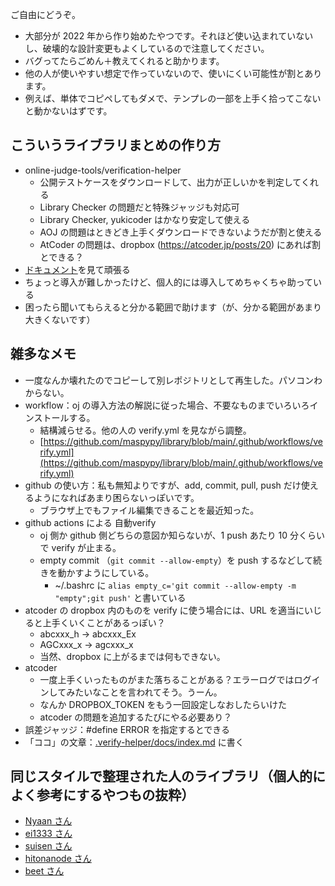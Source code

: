 ご自由にどうぞ。
- 大部分が 2022 年から作り始めたやつです。それほど使い込まれていないし、破壊的な設計変更もよくしているので注意してください。
- バグってたらごめん＋教えてくれると助かります。
- 他の人が使いやすい想定で作っていないので、使いにくい可能性が割とあります。
- 例えば、単体でコピペしてもダメで、テンプレの一部を上手く拾ってこないと動かないはずです。

## こういうライブラリまとめの作り方
- online-judge-tools/verification-helper
    - 公開テストケースをダウンロードして、出力が正しいかを判定してくれる
    - Library Checker の問題だと特殊ジャッジも対応可
    - Library Checker, yukicoder はかなり安定して使える
    - AOJ の問題はときどき上手くダウンロードできないようだが割と使える
    - AtCoder の問題は、dropbox (https://atcoder.jp/posts/20) にあれば割とできる？
- [ドキュメント](https://github.com/online-judge-tools/verification-helper/blob/master/README.ja.md)を見て頑張る
- ちょっと導入が難しかったけど、個人的には導入してめちゃくちゃ助っている
- 困ったら聞いてもらえると分かる範囲で助けます（が、分かる範囲があまり大きくないです）

## 雑多なメモ
- 一度なんか壊れたのでコピーして別レポジトリとして再生した。パソコンわからない。
- workflow：oj の導入方法の解説に従った場合、不要なものまでいろいろインストールする。
    - 結構減らせる。他の人の verify.yml を見ながら調整。
    - [https://github.com/maspypy/library/blob/main/.github/workflows/verify.yml](https://github.com/maspypy/library/blob/main/.github/workflows/verify.yml)
- github の使い方：私も無知よりですが、add, commit, pull, push だけ使えるようになればあまり困らないっぽいです。
    - ブラウザ上でもファイル編集できることを最近知った。
- github actions による 自動verify
    - oj 側か github 側どちらの意図か知らないが、1 push あたり 10 分くらいで verify が止まる。
    - empty commit （`git commit --allow-empty`）を push するなどして続きを動かすようにしている。
        - ~/.bashrc に `alias empty_c='git commit --allow-empty -m "empty";git push'` と書いている
- atcoder の dropbox 内のものを verify に使う場合には、URL を適当にいじると上手くいくことがあるっぽい？
    - abcxxx_h → abcxxx_Ex
    - AGCxxx_x → agcxxx_x
    - 当然、dropbox に上がるまでは何もできない。
- atcoder
    - 一度上手くいったものがまた落ちることがある？エラーログではログインしてみたいなことを言われてそう。うーん。
    - なんか DROPBOX_TOKEN をもう一回設定しなおしたらいけた
    - atcoder の問題を追加するたびにやる必要あり？
- 誤差ジャッジ：#define ERROR を指定するとできる
- 「ココ」の文章：[.verify-helper/docs/index.md](https://github.com/maspypy/library/blob/main/.verify-helper/docs/index.md) に書く

## 同じスタイルで整理された人のライブラリ（個人的によく参考にするやつもの抜粋）
- [Nyaan さん](https://nyaannyaan.github.io/library/)
- [ei1333 さん](https://ei1333.github.io/library/)
- [suisen さん](https://suisen-cp.github.io/cp-library-cpp/)
- [hitonanode さん](https://hitonanode.github.io/cplib-cpp/)
- [beet さん](https://beet-aizu.github.io/library/)
